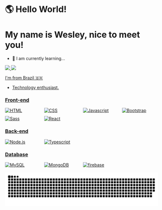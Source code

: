 # 🌎 Hello World!

# My name is Wesley, nice to meet you!

- 🌱 I am currently learning...

 <div>
   <a href="https://github.com/B00rges">
   <img height="180em" src="https://github-readme-stats.vercel.app/api?username=B00rges&show_icons=true&theme=gruvbox&include_all_commits=true&count_private=true"/>
   <img height="180em" src="https://github-readme-stats.vercel.app/api/top-langs/?username=B00rges&layout=compact&langs_count=6&theme=gruvbox"/>

</div>

I'm from Brazil 🇧🇷

- Technology enthusiast.

### Front-end
<div style="display: grid; grid-template-columns: repeat(4, 1fr); gap: 10px;">
  <img src="https://img.shields.io/badge/HTML-E34F26?logo=html5&logoColor=white" alt="HTML"/>
  <img src="https://img.shields.io/badge/CSS3-1572B6?logo=css3&logoColor=white" alt="CSS"/>
  <img src="https://img.shields.io/badge/Javascript-F7DF1E?logo=javascript&logoColor=white" alt="Javascript"/>
  <img src="https://img.shields.io/badge/Bootstrap-7952B3?logo=bootstrap&logoColor=white" alt="Bootstrap"/>
  <img src="https://img.shields.io/badge/Sass-CC6699?logo=sass&logoColor=white" alt="Sass"/>
  <img src="https://img.shields.io/badge/React-61DAFB?logo=react&logoColor=white" alt="React"/>
</div>

### Back-end
<div style="display: grid; grid-template-columns: repeat(4, 1fr); gap: 10px;">
  <img src="https://img.shields.io/badge/Node.js-339933?logo=nodedotjs&logoColor=white" alt="Node.js"/>
  <img src="https://img.shields.io/badge/Typescript-3178C6?logo=typescript&logoColor=white" alt="Typescript"/>
</div>

### Database
<div style="display: grid; grid-template-columns: repeat(4, 1fr); gap: 10px;">
  <img src="https://img.shields.io/badge/MySQL-4479A1?logo=mysql&logoColor=white" alt="MySQL"/>
  <img src="https://img.shields.io/badge/MongoDB-47A248?logo=mongodb&logoColor=white" alt="MongoDB"/>
 <img src="https://img.shields.io/badge/firebase-47A248?logo=firebase&logoColor=white" alt="firebase"/>
</div>

 <br>

</div>

<div align="center">
  <a href="#">
  <img  src="https://github.com/B00rges/B00rges/blob/main/.github/workflows/grid-snake.svg"
       alt="snake" /></a>
</div>
<!--
**B00rges/B00rges** is a ✨ _special_ ✨ repository because its `README.md` (this file) appears on your GitHub profile.
 ![Snake animation](https://github.com/B00rges/B00rges/blob/output/github-contribution-grid-snake.svg)
Here are some ideas to get you started:
### Hi there 👋
- 🔭 I’m currently working on ...
- 🌱 I’m currently learning ...
- 👯 I’m looking to collaborate on ...
- 🤔 I’m looking for help with ...
- 💬 Ask me about ...
- 📫 How to reach me: ...
- 😄 Pronouns: ...
- ⚡ Fun fact: ...
-->
